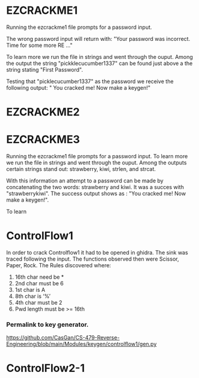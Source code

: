 # EZCRACKME1
Running the ezcrackme1 file prompts for a password input. 

The wrong password input will return with: 
  "Your password <pswd input> was incorrect. Time for some more RE ..."
  
To learn more we run the file in strings and went through the ouput. Among the output the string
  "pickklecucumber1337" can be found just above a the string stating "First Password". 
  
  Testing that "picklecucumber1337" as the password we receive the following output: 
  " You cracked me! Now make a keygen!"
  
# EZCRACKME2

# EZCRACKME3
  Running the ezcrackme1 file prompts for a password input.
  To learn more we run the file in strings and went through the ouput. Among the outputs certain strings stand out: strawberry, kiwi, strlen, and strcat. 
  
  With this information an attempt to a password can be made by concatenating the two words: strawberry and kiwi. 
  It was a succes with "strawberrykiwi". The success output shows as : 
    "You cracked me! Now make a keygen!".
  
  
  To learn 
  
# ControlFlow1
  In order to crack Controlflow1 it had to be opened in ghidra. The sink was traced following the input. The functions observed then were Scissor, Paper, Rock. The Rules discovered where: 
  1. 16th char need be * 
  2. 2nd char must be 6
  3. 1st char is A 
  4. 8th char is ‘%’
  5. 4th char must be 2
  6. Pwd length must be >= 16th 

  
  ### Permalink to key generator.
https://github.com/CasGan/CS-479-Reverse-Engineering/blob/main/Modules/keygen/controlflow1/gen.py
  
# ControlFlow2-1
